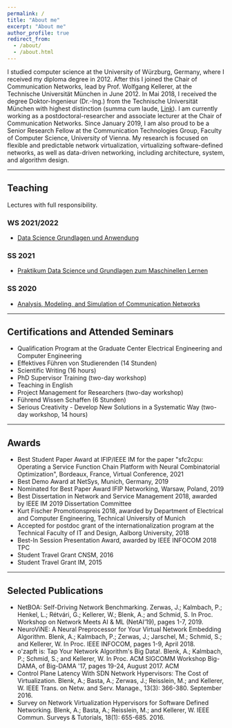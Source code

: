 ```yaml
---
permalink: /
title: "About me"
excerpt: "About me"
author_profile: true
redirect_from: 
  - /about/
  - /about.html
---
```


I studied computer science at the University of Würzburg, Germany, where I received my diploma degree in 2012. 
After this I joined the Chair of Communication Networks, lead by Prof. Wolfgang Kellerer, at the Technische Universität München in June 2012. 
In Mai 2018, I received the degree Doktor-Ingenieur (Dr.-Ing.) from the Technische Universität München with highest distinction (summa cum laude, [Link](https://d-nb.info/1160034877/34)).
I am currently working as a postdoctoral-researcher and associate lecturer at the Chair of Communication Networks. 
Since January 2019, I am also proud to be a Senior Research Fellow at the Communication Technologies Group, Faculty of Computer Science, University of Vienna.
My research is focused on flexible and predictable network virtualization, virtualizing software-defined networks, as well as data-driven networking, including architecture, system, and algorithm design.

---

## Teaching

Lectures with full responsibility.

### WS 2021/2022
- [Data Science Grundlagen und Anwendung](https://www.ei.tum.de/lkn/lehre/praktika/data-science-und-grundlagen-zum-maschinellen-lernen/)

### SS 2021
- [Praktikum Data Science und Grundlagen zum Maschinellen Lernen](https://www.ei.tum.de/lkn/lehre/praktika/data-science-und-grundlagen-zum-maschinellen-lernen/)

### SS 2020
- [Analysis, Modeling, and Simulation of Communication Networks](https://www.ei.tum.de/lkn/lehre/vorlesungen/analysis-modeling-and-simulation-of-communication-networks/)

---

## Certifications and Attended Seminars

* Qualification Program at the Graduate Center Electrical Engineering and Computer Engineering
* Effektives Führen von Studierenden (14 Stunden)
* Scientific Writing (16 hours)
* PhD Supervisor Training (two-day workshop)
* Teaching in English 
* Project Management for Researchers (two-day workshop)
* Führend Wissen Schaffen (6 Stunden)
* Serious Creativity - Develop New Solutions in a Systematic Way (two-day workshop, 14 hours)

---

## Awards

* Best Student Paper Award at IFIP/IEEE IM for the paper "sfc2cpu: Operating a Service Function Chain Platform with Neural Combinatorial Optimization", Bordeaux, France, Virtual Conference, 2021
* Best Demo Award at NetSys, Munich, Germany, 2019
* Nominated for Best Paper Award IFIP Networking, Warsaw, Poland, 2019
* Best Dissertation in Network and Service Management 2018, awarded by IEEE IM 2019 Dissertation Committee
* Kurt Fischer Promotionspreis 2018, awarded by Department of Electrical and Computer Engineering, Technical University of Munich
* Accepted for postdoc grant of the internationalization program at the Technical Faculty of IT and Design, Aalborg University, 2018
* Best-In Session Presentation Award, awarded by IEEE INFOCOM 2018 TPC
* Student Travel Grant CNSM, 2016
* Student Travel Grant IM, 2015

---

## Selected Publications

* NetBOA: Self-Driving Network Benchmarking. Zerwas, J.; Kalmbach, P.; Henkel, L.; Rétvári, G.; Kellerer, W.; Blenk, A.; and Schmid, S. In Proc. Workshop on Network Meets AI & ML (NetAI’19), pages 1-7, 2019.
* NeuroViNE: A Neural Preprocessor for Your Virtual Network Embedding Algorithm. Blenk, A.; Kalmbach, P.; Zerwas, J.; Jarschel, M.; Schmid, S.; and Kellerer, W. In Proc. IEEE INFOCOM, pages 1-9, April 2018.
* o'zapft is: Tap Your Network Algorithm's Big Data!. Blenk, A.; Kalmbach, P.; Schmid, S.; and Kellerer, W. In Proc. ACM SIGCOMM Workshop Big-DAMA, of Big-DAMA '17, pages 19-24, August 2017. ACM
* Control Plane Latency With SDN Network Hypervisors: The Cost of Virtualization. Blenk, A.; Basta, A.; Zerwas, J.; Reisslein, M.; and Kellerer, W. IEEE Trans. on Netw. and Serv. Manage., 13(3): 366-380. September 2016.
* Survey on Network Virtualization Hypervisors for Software Defined Networking. Blenk, A.; Basta, A.; Reisslein, M.; and Kellerer, W. IEEE Commun. Surveys & Tutorials, 18(1): 655-685. 2016.

